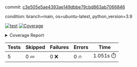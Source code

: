 commit: [c3e505e5ae4393ae149dbbe79cbd863ab7066846](https://github.com/rcmdnk/chatgpt-prompt-wrapper/tree/c3e505e5ae4393ae149dbbe79cbd863ab7066846)

condition: branch=main, os=ubuntu-latest, python_version=3.9

[![test](https://github.com/rcmdnk/chatgpt-prompt-wrapper/actions/workflows/test.yml/badge.svg)](https://github.com/rcmdnk/chatgpt-prompt-wrapper/actions/runs/4717495385)
<a href="https://github.com/rcmdnk/chatgpt-prompt-wrapper/blob/c3e505e5ae4393ae149dbbe79cbd863ab7066846/README.md"><img alt="Coverage" src="https://img.shields.io/badge/Coverage-36%25-red.svg" /></a><details><summary>Coverage Report </summary><table><tr><th>File</th><th>Stmts</th><th>Miss</th><th>Cover</th><th>Missing</th></tr><tbody><tr><td colspan="5"><b>src/chatgpt_prompt_wrapper</b></td></tr><tr><td>&nbsp; &nbsp;<a href="https://github.com/rcmdnk/chatgpt-prompt-wrapper/blob/c3e505e5ae4393ae149dbbe79cbd863ab7066846/src/chatgpt_prompt_wrapper/chatgpt_prompt_wrapper.py">chatgpt_prompt_wrapper.py</a></td><td>138</td><td>101</td><td>27%</td><td><a href="https://github.com/rcmdnk/chatgpt-prompt-wrapper/blob/c3e505e5ae4393ae149dbbe79cbd863ab7066846/src/chatgpt_prompt_wrapper/chatgpt_prompt_wrapper.py#L47-L52">47&ndash;52</a>, <a href="https://github.com/rcmdnk/chatgpt-prompt-wrapper/blob/c3e505e5ae4393ae149dbbe79cbd863ab7066846/src/chatgpt_prompt_wrapper/chatgpt_prompt_wrapper.py#L55-L63">55&ndash;63</a>, <a href="https://github.com/rcmdnk/chatgpt-prompt-wrapper/blob/c3e505e5ae4393ae149dbbe79cbd863ab7066846/src/chatgpt_prompt_wrapper/chatgpt_prompt_wrapper.py#L66-L74">66&ndash;74</a>, <a href="https://github.com/rcmdnk/chatgpt-prompt-wrapper/blob/c3e505e5ae4393ae149dbbe79cbd863ab7066846/src/chatgpt_prompt_wrapper/chatgpt_prompt_wrapper.py#L77-L82">77&ndash;82</a>, <a href="https://github.com/rcmdnk/chatgpt-prompt-wrapper/blob/c3e505e5ae4393ae149dbbe79cbd863ab7066846/src/chatgpt_prompt_wrapper/chatgpt_prompt_wrapper.py#L85-L88">85&ndash;88</a>, <a href="https://github.com/rcmdnk/chatgpt-prompt-wrapper/blob/c3e505e5ae4393ae149dbbe79cbd863ab7066846/src/chatgpt_prompt_wrapper/chatgpt_prompt_wrapper.py#L99-L110">99&ndash;110</a>, <a href="https://github.com/rcmdnk/chatgpt-prompt-wrapper/blob/c3e505e5ae4393ae149dbbe79cbd863ab7066846/src/chatgpt_prompt_wrapper/chatgpt_prompt_wrapper.py#L113-L119">113&ndash;119</a>, <a href="https://github.com/rcmdnk/chatgpt-prompt-wrapper/blob/c3e505e5ae4393ae149dbbe79cbd863ab7066846/src/chatgpt_prompt_wrapper/chatgpt_prompt_wrapper.py#L130-L149">130&ndash;149</a>, <a href="https://github.com/rcmdnk/chatgpt-prompt-wrapper/blob/c3e505e5ae4393ae149dbbe79cbd863ab7066846/src/chatgpt_prompt_wrapper/chatgpt_prompt_wrapper.py#L153-L162">153&ndash;162</a>, <a href="https://github.com/rcmdnk/chatgpt-prompt-wrapper/blob/c3e505e5ae4393ae149dbbe79cbd863ab7066846/src/chatgpt_prompt_wrapper/chatgpt_prompt_wrapper.py#L167-L177">167&ndash;177</a>, <a href="https://github.com/rcmdnk/chatgpt-prompt-wrapper/blob/c3e505e5ae4393ae149dbbe79cbd863ab7066846/src/chatgpt_prompt_wrapper/chatgpt_prompt_wrapper.py#L180-L225">180&ndash;225</a>, <a href="https://github.com/rcmdnk/chatgpt-prompt-wrapper/blob/c3e505e5ae4393ae149dbbe79cbd863ab7066846/src/chatgpt_prompt_wrapper/chatgpt_prompt_wrapper.py#L231-L237">231&ndash;237</a></td></tr><tr><td>&nbsp; &nbsp;<a href="https://github.com/rcmdnk/chatgpt-prompt-wrapper/blob/c3e505e5ae4393ae149dbbe79cbd863ab7066846/src/chatgpt_prompt_wrapper/config.py">config.py</a></td><td>11</td><td>3</td><td>73%</td><td><a href="https://github.com/rcmdnk/chatgpt-prompt-wrapper/blob/c3e505e5ae4393ae149dbbe79cbd863ab7066846/src/chatgpt_prompt_wrapper/config.py#L11-L14">11&ndash;14</a></td></tr><tr><td>&nbsp; &nbsp;<a href="https://github.com/rcmdnk/chatgpt-prompt-wrapper/blob/c3e505e5ae4393ae149dbbe79cbd863ab7066846/src/chatgpt_prompt_wrapper/log_formatter.py">log_formatter.py</a></td><td>22</td><td>16</td><td>27%</td><td><a href="https://github.com/rcmdnk/chatgpt-prompt-wrapper/blob/c3e505e5ae4393ae149dbbe79cbd863ab7066846/src/chatgpt_prompt_wrapper/log_formatter.py#L9-L24">9&ndash;24</a>, <a href="https://github.com/rcmdnk/chatgpt-prompt-wrapper/blob/c3e505e5ae4393ae149dbbe79cbd863ab7066846/src/chatgpt_prompt_wrapper/log_formatter.py#L29-L31">29&ndash;31</a>, <a href="https://github.com/rcmdnk/chatgpt-prompt-wrapper/blob/c3e505e5ae4393ae149dbbe79cbd863ab7066846/src/chatgpt_prompt_wrapper/log_formatter.py#L36-L42">36&ndash;42</a></td></tr><tr><td colspan="5"><b>src/chatgpt_prompt_wrapper/chatgpt</b></td></tr><tr><td>&nbsp; &nbsp;<a href="https://github.com/rcmdnk/chatgpt-prompt-wrapper/blob/c3e505e5ae4393ae149dbbe79cbd863ab7066846/src/chatgpt_prompt_wrapper/chatgpt/ask.py">ask.py</a></td><td>34</td><td>26</td><td>24%</td><td><a href="https://github.com/rcmdnk/chatgpt-prompt-wrapper/blob/c3e505e5ae4393ae149dbbe79cbd863ab7066846/src/chatgpt_prompt_wrapper/chatgpt/ask.py#L21-L63">21&ndash;63</a></td></tr><tr><td>&nbsp; &nbsp;<a href="https://github.com/rcmdnk/chatgpt-prompt-wrapper/blob/c3e505e5ae4393ae149dbbe79cbd863ab7066846/src/chatgpt_prompt_wrapper/chatgpt/chat.py">chat.py</a></td><td>74</td><td>56</td><td>24%</td><td><a href="https://github.com/rcmdnk/chatgpt-prompt-wrapper/blob/c3e505e5ae4393ae149dbbe79cbd863ab7066846/src/chatgpt_prompt_wrapper/chatgpt/chat.py#L36-L37">36&ndash;37</a>, <a href="https://github.com/rcmdnk/chatgpt-prompt-wrapper/blob/c3e505e5ae4393ae149dbbe79cbd863ab7066846/src/chatgpt_prompt_wrapper/chatgpt/chat.py#L40-L73">40&ndash;73</a>, <a href="https://github.com/rcmdnk/chatgpt-prompt-wrapper/blob/c3e505e5ae4393ae149dbbe79cbd863ab7066846/src/chatgpt_prompt_wrapper/chatgpt/chat.py#L83-L136">83&ndash;136</a></td></tr><tr><td>&nbsp; &nbsp;<a href="https://github.com/rcmdnk/chatgpt-prompt-wrapper/blob/c3e505e5ae4393ae149dbbe79cbd863ab7066846/src/chatgpt_prompt_wrapper/chatgpt/chatgpt.py">chatgpt.py</a></td><td>99</td><td>62</td><td>37%</td><td><a href="https://github.com/rcmdnk/chatgpt-prompt-wrapper/blob/c3e505e5ae4393ae149dbbe79cbd863ab7066846/src/chatgpt_prompt_wrapper/chatgpt/chatgpt.py#L72-L108">72&ndash;108</a>, <a href="https://github.com/rcmdnk/chatgpt-prompt-wrapper/blob/c3e505e5ae4393ae149dbbe79cbd863ab7066846/src/chatgpt_prompt_wrapper/chatgpt/chatgpt.py#L111-L119">111&ndash;119</a>, <a href="https://github.com/rcmdnk/chatgpt-prompt-wrapper/blob/c3e505e5ae4393ae149dbbe79cbd863ab7066846/src/chatgpt_prompt_wrapper/chatgpt/chatgpt.py#L122-L137">122&ndash;137</a>, <a href="https://github.com/rcmdnk/chatgpt-prompt-wrapper/blob/c3e505e5ae4393ae149dbbe79cbd863ab7066846/src/chatgpt_prompt_wrapper/chatgpt/chatgpt.py#L140-L146">140&ndash;146</a>, <a href="https://github.com/rcmdnk/chatgpt-prompt-wrapper/blob/c3e505e5ae4393ae149dbbe79cbd863ab7066846/src/chatgpt_prompt_wrapper/chatgpt/chatgpt.py#L149-L150">149&ndash;150</a>, <a href="https://github.com/rcmdnk/chatgpt-prompt-wrapper/blob/c3e505e5ae4393ae149dbbe79cbd863ab7066846/src/chatgpt_prompt_wrapper/chatgpt/chatgpt.py#L159-L167">159&ndash;167</a>, <a href="https://github.com/rcmdnk/chatgpt-prompt-wrapper/blob/c3e505e5ae4393ae149dbbe79cbd863ab7066846/src/chatgpt_prompt_wrapper/chatgpt/chatgpt.py#L170">170</a>, <a href="https://github.com/rcmdnk/chatgpt-prompt-wrapper/blob/c3e505e5ae4393ae149dbbe79cbd863ab7066846/src/chatgpt_prompt_wrapper/chatgpt/chatgpt.py#L173-L176">173&ndash;176</a>, <a href="https://github.com/rcmdnk/chatgpt-prompt-wrapper/blob/c3e505e5ae4393ae149dbbe79cbd863ab7066846/src/chatgpt_prompt_wrapper/chatgpt/chatgpt.py#L179-L184">179&ndash;184</a>, <a href="https://github.com/rcmdnk/chatgpt-prompt-wrapper/blob/c3e505e5ae4393ae149dbbe79cbd863ab7066846/src/chatgpt_prompt_wrapper/chatgpt/chatgpt.py#L187-L191">187&ndash;191</a>, <a href="https://github.com/rcmdnk/chatgpt-prompt-wrapper/blob/c3e505e5ae4393ae149dbbe79cbd863ab7066846/src/chatgpt_prompt_wrapper/chatgpt/chatgpt.py#L194-L198">194&ndash;198</a>, <a href="https://github.com/rcmdnk/chatgpt-prompt-wrapper/blob/c3e505e5ae4393ae149dbbe79cbd863ab7066846/src/chatgpt_prompt_wrapper/chatgpt/chatgpt.py#L206-L209">206&ndash;209</a>, <a href="https://github.com/rcmdnk/chatgpt-prompt-wrapper/blob/c3e505e5ae4393ae149dbbe79cbd863ab7066846/src/chatgpt_prompt_wrapper/chatgpt/chatgpt.py#L214-L226">214&ndash;226</a>, <a href="https://github.com/rcmdnk/chatgpt-prompt-wrapper/blob/c3e505e5ae4393ae149dbbe79cbd863ab7066846/src/chatgpt_prompt_wrapper/chatgpt/chatgpt.py#L229">229</a></td></tr><tr><td>&nbsp; &nbsp;<a href="https://github.com/rcmdnk/chatgpt-prompt-wrapper/blob/c3e505e5ae4393ae149dbbe79cbd863ab7066846/src/chatgpt_prompt_wrapper/chatgpt/discuss.py">discuss.py</a></td><td>93</td><td>78</td><td>16%</td><td><a href="https://github.com/rcmdnk/chatgpt-prompt-wrapper/blob/c3e505e5ae4393ae149dbbe79cbd863ab7066846/src/chatgpt_prompt_wrapper/chatgpt/discuss.py#L36">36</a>, <a href="https://github.com/rcmdnk/chatgpt-prompt-wrapper/blob/c3e505e5ae4393ae149dbbe79cbd863ab7066846/src/chatgpt_prompt_wrapper/chatgpt/discuss.py#L39-L51">39&ndash;51</a>, <a href="https://github.com/rcmdnk/chatgpt-prompt-wrapper/blob/c3e505e5ae4393ae149dbbe79cbd863ab7066846/src/chatgpt_prompt_wrapper/chatgpt/discuss.py#L54-L56">54&ndash;56</a>, <a href="https://github.com/rcmdnk/chatgpt-prompt-wrapper/blob/c3e505e5ae4393ae149dbbe79cbd863ab7066846/src/chatgpt_prompt_wrapper/chatgpt/discuss.py#L61-L106">61&ndash;106</a>, <a href="https://github.com/rcmdnk/chatgpt-prompt-wrapper/blob/c3e505e5ae4393ae149dbbe79cbd863ab7066846/src/chatgpt_prompt_wrapper/chatgpt/discuss.py#L110-L183">110&ndash;183</a></td></tr><tr><td>&nbsp; &nbsp;<a href="https://github.com/rcmdnk/chatgpt-prompt-wrapper/blob/c3e505e5ae4393ae149dbbe79cbd863ab7066846/src/chatgpt_prompt_wrapper/chatgpt/stream.py">stream.py</a></td><td>45</td><td>34</td><td>24%</td><td><a href="https://github.com/rcmdnk/chatgpt-prompt-wrapper/blob/c3e505e5ae4393ae149dbbe79cbd863ab7066846/src/chatgpt_prompt_wrapper/chatgpt/stream.py#L13-L25">13&ndash;25</a>, <a href="https://github.com/rcmdnk/chatgpt-prompt-wrapper/blob/c3e505e5ae4393ae149dbbe79cbd863ab7066846/src/chatgpt_prompt_wrapper/chatgpt/stream.py#L28-L30">28&ndash;30</a>, <a href="https://github.com/rcmdnk/chatgpt-prompt-wrapper/blob/c3e505e5ae4393ae149dbbe79cbd863ab7066846/src/chatgpt_prompt_wrapper/chatgpt/stream.py#L38-L59">38&ndash;59</a>, <a href="https://github.com/rcmdnk/chatgpt-prompt-wrapper/blob/c3e505e5ae4393ae149dbbe79cbd863ab7066846/src/chatgpt_prompt_wrapper/chatgpt/stream.py#L62">62</a>, <a href="https://github.com/rcmdnk/chatgpt-prompt-wrapper/blob/c3e505e5ae4393ae149dbbe79cbd863ab7066846/src/chatgpt_prompt_wrapper/chatgpt/stream.py#L65-L73">65&ndash;73</a></td></tr><tr><td colspan="5"><b>src/chatgpt_prompt_wrapper/cmd</b></td></tr><tr><td>&nbsp; &nbsp;<a href="https://github.com/rcmdnk/chatgpt-prompt-wrapper/blob/c3e505e5ae4393ae149dbbe79cbd863ab7066846/src/chatgpt_prompt_wrapper/cmd/commands.py">commands.py</a></td><td>17</td><td>14</td><td>18%</td><td><a href="https://github.com/rcmdnk/chatgpt-prompt-wrapper/blob/c3e505e5ae4393ae149dbbe79cbd863ab7066846/src/chatgpt_prompt_wrapper/cmd/commands.py#L6-L21">6&ndash;21</a></td></tr><tr><td>&nbsp; &nbsp;<a href="https://github.com/rcmdnk/chatgpt-prompt-wrapper/blob/c3e505e5ae4393ae149dbbe79cbd863ab7066846/src/chatgpt_prompt_wrapper/cmd/cost.py">cost.py</a></td><td>12</td><td>8</td><td>33%</td><td><a href="https://github.com/rcmdnk/chatgpt-prompt-wrapper/blob/c3e505e5ae4393ae149dbbe79cbd863ab7066846/src/chatgpt_prompt_wrapper/cmd/cost.py#L7-L14">7&ndash;14</a></td></tr><tr><td>&nbsp; &nbsp;<a href="https://github.com/rcmdnk/chatgpt-prompt-wrapper/blob/c3e505e5ae4393ae149dbbe79cbd863ab7066846/src/chatgpt_prompt_wrapper/cmd/init.py">init.py</a></td><td>9</td><td>5</td><td>44%</td><td><a href="https://github.com/rcmdnk/chatgpt-prompt-wrapper/blob/c3e505e5ae4393ae149dbbe79cbd863ab7066846/src/chatgpt_prompt_wrapper/cmd/init.py#L8-L14">8&ndash;14</a></td></tr><tr><td><b>TOTAL</b></td><td><b>633</b></td><td><b>403</b></td><td><b>36%</b></td><td>&nbsp;</td></tr></tbody></table></details>

| Tests | Skipped | Failures | Errors | Time |
| ----- | ------- | -------- | -------- | ------------------ |
| 5 | 0 :zzz: | 0 :x: | 0 :fire: | 1.051s :stopwatch: |

